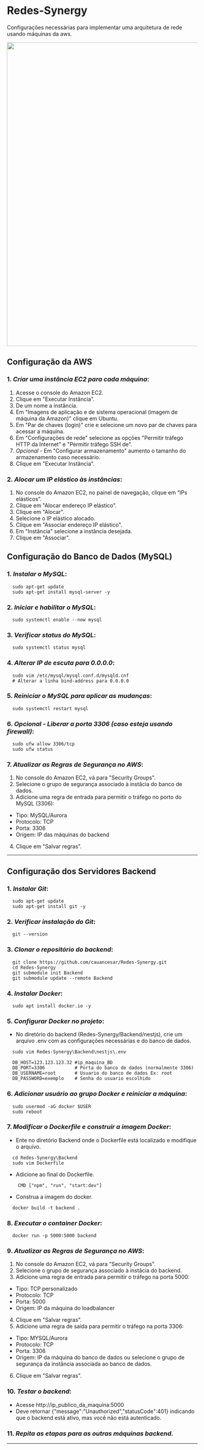 # Redes-Synergy
Configurações necessárias para implementar uma arquitetura de rede usando máquinas da aws.

<img src="https://github.com/cauancesar/Redes-Synergy/blob/main/imgs/_TopologiaRedes.drawio.png" height=800></img>

## Configuração da AWS

### 1. *Criar uma instância EC2 para cada máquina*:
1. Acesse o console do Amazon EC2.
2. Clique em "Executar Instância".
3. De um nome a instância.
4. Em "Imagens de aplicação e de sistema operacional (imagem de máquina da Amazon)" clique em Ubuntu.
5. Em "Par de chaves (login)" crie e selecione um novo par de chaves para acessar a máquina.
6. Em "Configurações de rede" selecione as opções "Permitir tráfego HTTP da Internet" e "Permitir tráfego SSH de".
7. *Opcional* - Em "Configurar armazenamento" aumento o tamanho do armazenamento caso necessário.
8. Clique em "Executar Instância".

### 2. *Alocar um IP elástico às instâncias*:
1. No console do Amazon EC2, no painel de navegação, clique em “IPs elásticos”.
2. Clique em "Alocar endereço IP elástico".
3. Clique em "Alocar".
4. Selecione o IP elástico alocado.
5. Clique em "Associar endereço IP elástico".
6. Em "Instância" selecione a instância desejada.
7. Clique em "Associar".

## Configuração do Banco de Dados (MySQL)

### 1. *Instalar o MySQL*:
```
  sudo apt-get update
  sudo apt-get install mysql-server -y
```

### 2. *Iniciar e habilitar o MySQL*:
```
  sudo systemctl enable --now mysql
```

### 3. *Verificar status do MySQL*:
```
  sudo systemctl status mysql
```

### 4. *Alterar IP de escuta para 0.0.0.0*:
```
  sudo vim /etc/mysql/mysql.conf.d/mysqld.cnf
  # Alterar a linha bind-address para 0.0.0.0
```

### 5. *Reiniciar o MySQL para aplicar as mudanças*:
```
  sudo systemctl restart mysql
```

### 6. *Opcional - Liberar a porta 3306 (caso esteja usando firewall)*:
```
  sudo ufw allow 3306/tcp
  sudo ufw status
```

### 7. *Atualizar as Regras de Segurança no AWS*:
1. No console do Amazon EC2, vá para "Security Groups".
2. Selecione o grupo de segurança associado à instâcia do banco de dados.
3. Adicione uma regra de entrada para permitir o tráfego no porto do MySQL (3306):
* Tipo: MySQL/Aurora
* Protocolo: TCP
* Porta: 3306
* Origem: IP das máquinas do backend
4. Clique em "Salvar regras".

<hr/>

## Configuração dos Servidores Backend

### 1. *Instalar Git*:
```
  sudo apt-get update
  sudo apt-get install git -y
```

### 2. *Verificar instalação do Git*:
```
  git --version
```

### 3. *Clonar o repositório do backend*:
```
  git clone https://github.com/cauancesar/Redes-Synergy.git
  cd Redes-Synergy
  git submodule init Backend
  git submodule update --remote Backend
```

### 4. *Instalar Docker*:
```
  sudo apt install docker.io -y
```

### 5. *Configurar Docker no projeto*:

* No diretório do backend (Redes-Synergy/Backend/nestjs), crie um arquivo .env com as configurações necessárias e do banco de dados.
```
  sudo vim Redes-Synergy\Backend\nestjs\.env
```
```.env
  DB_HOST=123.123.123.32 #ip_maquina_BD
  DB_PORT=3306           # Porta do banco de dados (normalmente 3306)
  DB_USERNAME=root       # Usuario do banco de dados Ex: root
  DB_PASSWORD=exemplo    # Senha do usuario escolhido
```

### 6. *Adicionar usuário ao grupo Docker e reiniciar a máquina*:
```
  sudo usermod -aG docker $USER
  sudo reboot
```

### 7. *Modificar o Dockerfile e construir a imagem Docker*:
* Ente no diretório Backend onde o Dockerfile está localizado e modifique o arquivo.
```
  cd Redes-Synergy\Backend
  sudo vim Dockerfile
```

* Adicione ao final do Dockerfile.
```
    CMD ["npm", "run", "start:dev"]
```

* Construa a imagem do docker.
```
  docker build -t backend .
```

### 8. *Executar o container Docker*:
```
  docker run -p 5000:5000 backend
```

### 9. *Atualizar as Regras de Segurança no AWS*:
1. No console do Amazon EC2, vá para "Security Groups".
2. Selecione o grupo de segurança associado à instâcia do backend.
3. Adicione uma regra de entrada para permitir o tráfego na porta 5000:
* Tipo: TCP personalizado
* Protocolo: TCP
* Porta: 5000
* Origem: IP da máquina do loadbalancer
4. Clique em "Salvar regras".
5. Adicione uma regra de saída para permitir o tráfego na porta 3306:
* Tipo: MYSQL/Aurora
* Protocolo: TCP
* Porta: 3306
* Origem: IP da máquina do banco de dados ou selecione o grupo de segurança da instância associada ao banco de dados.
6. Clique em "Salvar regras".
  
### 10. *Testar o backend*:
* Acesse http://ip_publico_da_maquina:5000
* Deve retornar {"message":"Unauthorized","statusCode":401} indicando que o backend está ativo, mas você não está autenticado.

### 11. *Repita as etapas para as outras máquinas backend.*

<hr/>
